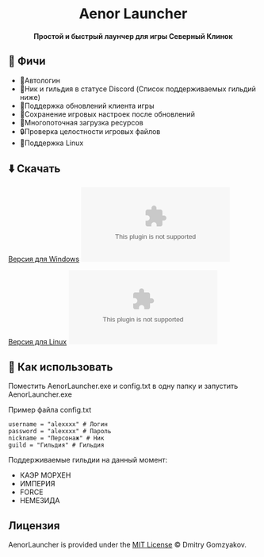 <div align="center">
	<h1>Aenor Launcher</h1>
    <h4 align="center">
	   Простой и быстрый лаунчер для игры Северный Клинок
	</h4>
</div>

## 🎯 Фичи

* 🔑Автологин
* 👑Ник и гильдия в статусе Discord (Список поддерживаемых гильдий ниже)
* 🔄Поддержка обновлений клиента игры
* 💼Сохранение игровых настроек после обновлений
* 🚀Многопоточная загрузка ресурсов
* 🔒Проверка целостности игровых файлов
* 🐧Поддержка Linux

## ⬇️ Скачать 
[Версия для Windows](https://github.com/kyoto44/AenorLauncher/releases/download/1.0/AenorLauncher1.0-win.zip) ![GitHub Releases (by Asset)](https://img.shields.io/github/downloads/kyoto44/AenorLauncher/1.0/AenorLauncher1.0-win.zip?style=flat-square)

[Версия для Linux](https://github.com/kyoto44/AenorLauncher/releases/download/1.0/AenorLauncher1.0-linux.zip) ![GitHub Releases (by Asset)](https://img.shields.io/github/downloads/kyoto44/AenorLauncher/1.0/AenorLauncher1.0-linux.zip?style=flat-square)

## 👋 Как использовать

Поместить AenorLauncher.exe и config.txt в одну папку и запустить AenorLauncher.exe

Пример файла config.txt 
```
username = "alexxxx" # Логин
password = "alexxxx" # Пароль
nickname = "Персонаж" # Ник
guild = "Гильдия" # Гильдия
```
Поддерживаемые гильдии на данный момент: 
* КАЭР МОРХЕН
* ИМПЕРИЯ
* FORCE
* НЕМЕЗИДА

## Лицензия

AenorLauncher is provided under the [MIT License](https://github.com/kyoto44/AenorLauncher/blob/master/LICENSE) © Dmitry Gomzyakov.
